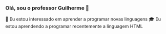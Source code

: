 ### Olá, sou o professor Guilherme 👋
👀 Eu estou interessado em aprender a programar novas linguagens
🎓 Eu estou aprendendo a programar recentemente a linguagem HTML 
<!--
**GuilhermeLeite30/GuilhermeLeite30** is a ✨ _special_ ✨ repository because its `README.md` (this file) appears on your GitHub profile.

Here are some ideas to get you started:

- 🔭 I’m currently working on ...
- 🌱 I’m currently learning ...
- 👯 I’m looking to collaborate on ...
- 🤔 I’m looking for help with ...
- 💬 Ask me about ...
- 📫 How to reach me: ...
- 😄 Pronouns: ...
- ⚡ Fun fact: ...
-->
